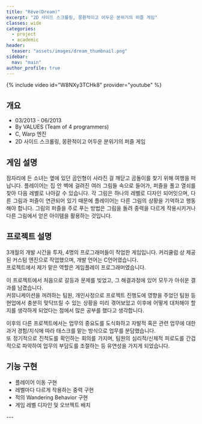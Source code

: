 ```yaml
---
title: "Rêve(Dream)"
excerpt: "2D 사이드 스크롤링, 몽환적이고 어두운 분위기의 퍼즐 게임"
classes: wide
categories: 
  - project
  - academic
header:
  teaser: "assets/images/dream_thumbnail.png"
sidebar:
  nav: "main"
author_profile: true
---
```


{% include video id="W8NXy3TCHk8" provider="youtube" %}

## 개요 
* 03/2013 - 06/2013
* By VALUES (Team of 4 programmers)
* C, Warp 엔진
* 2D 사이드 스크롤링, 몽환적이고 어두운 분위기의 퍼즐 게임

## 게임 설명
<div style="text-align: justify" markdown="1">
잠자리에 든 소녀는 옆에 있던 곰인형이 사라진 걸 깨닫고 곰돌이를 찾기 위해 여행을 떠납니다.  
플레이어는 집 안 벽에 걸려진 여러 그림들 속으로 들어가, 퍼즐을 풀고 열쇠를 찾아 다음 레벨로 나아갈 수 있습니다.  
각 그림은 하나의 레벨로 디자인 되어잇으며, 다른 그림과 퍼즐이 연관되어 있기 때문에 플레이어는 다른 그림의 상황을 기억하고 행동해야 합니다.  
그림의 퍼즐을 주로 푸는 방법은 그림을 돌려 중력을 다르게 작용시키거나 다른 그림에서 얻은 아이템을 활용하는 것입니다.  
  
## 프로젝트 설명
3개월의 개발 시간을 투자, 4명의 프로그래머들이 작업한 게임입니다. 커리큘럼 상 제공된 커스텀 엔진으로 작업했으며, 개발 언어는 C언어였습니다.  
프로젝트에서 제가 맡은 역할은 게임플레이 프로그래머였습니다.  
  
이 프로젝트에서 처음으로 갈등과 문제를 빚었고, 그 해결과정에 있어 모두가 아쉬운 결과를 남겼습니다.  
커뮤니케이션을 꺼려하는 팀원, 개인사정으로 프로젝트 진행도에 영향을 주었던 팀원 등 현업에서 충분히 맞닥뜨릴 수 있는 상황을 미리 겪어보았고 이후에 어떻게 대처해야 할지를 생각하게 되었다는 점에서 많은 공부를 했다고 생각합니다.  
  
이후의 다른 프로젝트에서는 업무의 중요도를 도식화하고 자발적 혹은 관련 업무에 대한 과거 경험/지식에 따라 태스크를 맡는 방식으로 업무를 분담했습니다.  
또 정기적으로 진척도를 확인하는 회의를 가지며, 팀원의 심리적/신체적 피로도를 간겁적으로
파악하여 업무의 부담도를 조절하는 등 유연성을 가지게 되었습니다.  

## 기능 구현
* 플레이어 이동 구현
* 레벨마다 다르게 작용하는 중력 구현
* 적의 Wandering Behavior 구현
* 게임 레벨 디자인 및 오브젝트 배치
  
</div>
---

